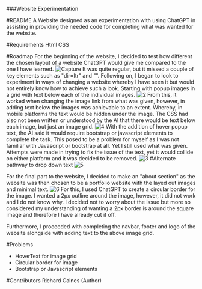 ###Website Experimentation

#README
A Website designed as an experimentation with using ChatGPT in assisting in providing the needed code for completing what was wanted for the website.

#Requirements
Html
CSS

#Roadmap
For the beginning of the website, I decided to test how different the chosen layout of a website ChatGPT would give me compared to the one I have learned.
![Capture](https://user-images.githubusercontent.com/125320027/233910810-8c44b37b-dfee-4eb0-8525-d06ad94ff60d.JPG)
It was quite regular, but it missed a couple of key elements such as "dir=ltr" and "<meta name="viewport" content="width=device-width, initial-scale=1.0">".
Following on, I began to look to experiment in ways of changing a website whereby I have seen it but would not entirely know how to achieve such a look.
Starting with popup images in a grid with text below each of the individual images.
![2](https://user-images.githubusercontent.com/125320027/233972138-976af87e-d7c8-49f7-b279-f0b5cc4739e6.JPG)
From this, it worked when changing the image link from what was given, however, in adding text below the images was achievable to an extent.
Whereby, in mobile platforms the text would be hidden under the image. The CSS had also not been written or understood by the AI that there would be text below each image, but just an image grid.
![4](https://user-images.githubusercontent.com/125320027/233976894-ca45456a-0286-44de-98d4-63ab2d78a073.JPG)
With the addition of hover popup text, the AI said it would require bootstrap or javascript elements to complete the task.
This posed to be a problem for myself as I was not familiar with Javascript or bootstrap at all. Yet I still used what was given.
Attempts were made in trying to fix the issue of the text, yet it would collide on either platform and it was decided to be removed.
![3](https://user-images.githubusercontent.com/125320027/233973852-e3e74555-d3e5-43eb-a342-ab5a7989c3c8.JPG)
#Alternate pathway to drop down text
![5](https://user-images.githubusercontent.com/125320027/233976739-f322b20c-e4c9-4520-aae5-9624b5f99941.JPG)

For the final part to the website, I decided to make an "about section" as the website was then chosen to be a portfolio website with the layed out images and minimal text.
![6](https://user-images.githubusercontent.com/125320027/233976499-8bb3a9da-69c5-4a27-962d-4350e0e46aec.JPG)
For this, I used ChatGPT to create a circular border for the image. I wanted a 2px outline around the image, however, it did not work and I do not know why.
I decided not to worry about the issue but more so considered my understanding of wanting a 2px border is around the square image and therefore I have already cut it off.

Furthermore, I proceeded with completing the navbar, footer and logo of the website alongside with adding text to the above image grid.

#Problems
- HoverText for image grid
- Circular border for image
- Bootstrap or Javascript elements

#Contributors
Richard Caines (Author)

